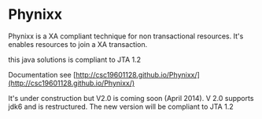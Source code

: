 Phynixx
=======

Phynixx is a XA compliant technique for non transactional resources. It's enables resources to join a XA transaction. 

this java solutions is compliant to JTA 1.2

Documentation see [http://csc19601128.github.io/Phynixx/](http://csc19601128.github.io/Phynixx/)

It's under construction but V2.0 is coming soon (April 2014). V 2.0 supports jdk6 and is restructured. The new version will be compliant to JTA 1.2
